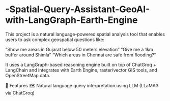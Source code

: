 # -Spatial-Query-Assistant-GeoAI-with-LangGraph-Earth-Engine
This project is a natural language-powered spatial analysis tool that enables users to ask complex geospatial questions like:

“Show me areas in Gujarat below 50 meters elevation”
“Give me a 1km buffer around Shimla”
“Which areas in Chennai are safe from flooding?”

It uses a LangGraph-based reasoning engine built on top of ChatGroq + LangChain and integrates with Earth Engine, raster/vector GIS tools, and OpenStreetMap data.

🌟 Features
🗺 Natural language query interpretation using LLM (LLaMA3 via ChatGroq)
